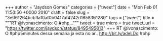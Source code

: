 
+++
author = "Jaydson Gomes"
categories = ["tweet"]
date = "Mon Feb 01 11:50:50 +0000 2010"
draft = false
slug = "3e061264bcb3a10af0b0417af4242d1858361280"
tags = ["tweet"]
title = """RT @ivonascimento: O #php..."""
tweet = true
micro = true
tweet_url = "https://twitter.com/jaydson/status/8495495813"
+++
RT @ivonascimento: O #php5minutes dessa semana ja esta no ar.. http://bit.ly/adeLDd #php
